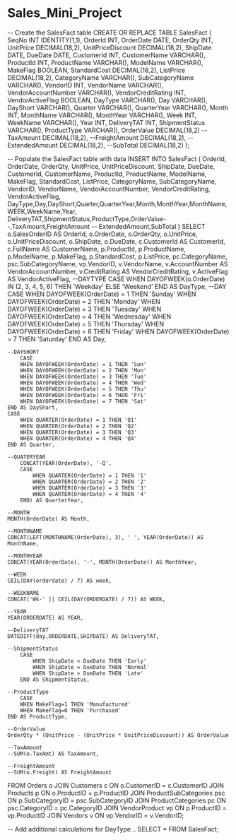 # Sales_Mini_Project
-- Create the SalesFact table
CREATE OR REPLACE TABLE SalesFact (
    SeqNo INT IDENTITY(1,1),
    OrderId INT,
    OrderDate DATE,
    OrderQty INT,
    UnitPrice DECIMAL(18,2),
    UnitPriceDiscount DECIMAL(18,2),
    ShipDate DATE,
    DueDate DATE,
    CustomerId INT,
    CustomerName VARCHAR(),
    ProductId INT,
    ProductName VARCHAR(),
    ModelName VARCHAR(),
    MakeFlag BOOLEAN,
    StandardCost DECIMAL(18,2),
    ListPrice DECIMAL(18,2),
    CategoryName VARCHAR(),
    SubCategoryName VARCHAR(),
    VendorID INT,
    VendorName VARCHAR(),
    VendorAccountNumber VARCHAR(),
    VendorCreditRating INT,
    VendorActiveFlag BOOLEAN,
    DayType VARCHAR(),
    Day VARCHAR(),
    DayShort VARCHAR(),
    Quarter VARCHAR(),
    QuarterYear VARCHAR(),
    Month INT,
    MonthName VARCHAR(),
    MonthYear VARCHAR(),
    Week INT,
    WeekName VARCHAR(),
    Year INT,
    DeliveryTAT INT,
    ShipmentStatus VARCHAR(),
    ProductType VARCHAR(),
    OrderValue DECIMAL(18,2)
    --TaxAmount DECIMAL(18,2),
    --FreightAmount DECIMAL(18,2),
    --ExtendedAmount DECIMAL(18,2),
    --SubTotal DECIMAL(18,2)
);

-- Populate the SalesFact table with data
INSERT INTO SalesFact (
    OrderId, OrderDate, OrderQty, UnitPrice, UnitPriceDiscount,
    ShipDate, DueDate, CustomerId, CustomerName,
    ProductId, ProductName, ModelName, MakeFlag, StandardCost, ListPrice,
    CategoryName, SubCategoryName, VendorID, VendorName,
    VendorAccountNumber, VendorCreditRating, VendorActiveFlag,
    DayType,Day,DayShort,Quarter,QuarterYear,Month,MonthYear,MonthName,WEEK,WeekName,Year,
    DeliveryTAT,ShipmentStatus,ProductType,OrderValue--,TaxAmount,FreightAmount
    -- ExtendedAmount,SubTotal
)
SELECT
    o.SalesOrderID AS OrderId,
    o.OrderDate,
    o.OrderQty,
    o.UnitPrice,
    o.UnitPriceDiscount,
    o.ShipDate,
    o.DueDate,
    c.CustomerId AS CustomerId,
    c.FullName AS CustomerName,
    p.ProductId,
    p.ProductName,
    p.ModelName,
    p.MakeFlag,
    p.StandardCost,
    p.ListPrice,
    pc.CategoryName,
    psc.SubCategoryName,
    vp.VendorID,
    v.VendorName,
    v.AccountNumber AS VendorAccountNumber,
    v.CreditRating AS VendorCreditRating,
    v.ActiveFlag AS VendorActiveFlag,
    --DAYTYPE
    CASE WHEN DAYOFWEEK(o.OrderDate) IN (2, 3, 4, 5, 6) THEN 'Weekday' ELSE 'Weekend' END AS DayType,
    --DAY
    CASE 
        WHEN DAYOFWEEK(OrderDate) = 1 THEN 'Sunday'
        WHEN DAYOFWEEK(OrderDate) = 2 THEN 'Monday'
        WHEN DAYOFWEEK(OrderDate) = 3 THEN 'Tuesday'
        WHEN DAYOFWEEK(OrderDate) = 4 THEN 'Wednesday'
        WHEN DAYOFWEEK(OrderDate) = 5 THEN 'Thursday'
        WHEN DAYOFWEEK(OrderDate) = 6 THEN 'Friday'
        WHEN DAYOFWEEK(OrderDate) = 7 THEN 'Saturday'
    END AS Day,
    
    --DAYSHORT
        CASE 
        WHEN DAYOFWEEK(OrderDate) = 1 THEN 'Sun'
        WHEN DAYOFWEEK(OrderDate) = 2 THEN 'Mon'
        WHEN DAYOFWEEK(OrderDate) = 3 THEN 'Tue'
        WHEN DAYOFWEEK(OrderDate) = 4 THEN 'Wed'
        WHEN DAYOFWEEK(OrderDate) = 5 THEN 'Thu'
        WHEN DAYOFWEEK(OrderDate) = 6 THEN 'Fri'
        WHEN DAYOFWEEK(OrderDate) = 7 THEN 'Sat'
    END AS DayShort,
    CASE 
        WHEN QUARTER(OrderDate) = 1 THEN 'Q1'
        WHEN QUARTER(OrderDate) = 2 THEN 'Q2'
        WHEN QUARTER(OrderDate) = 3 THEN 'Q3'
        WHEN QUARTER(OrderDate) = 4 THEN 'Q4'
    END AS Quarter,
    
    --QUATERYEAR
        CONCAT(YEAR(OrderDate), '-Q',
        CASE 
            WHEN QUARTER(OrderDate) = 1 THEN '1'
            WHEN QUARTER(OrderDate) = 2 THEN '2'
            WHEN QUARTER(OrderDate) = 3 THEN '3'
            WHEN QUARTER(OrderDate) = 4 THEN '4'
        END) AS QuarterYear,
        
    --MONTH
    MONTH(OrderDate) AS Month,
    
    --MONTHNAME
    CONCAT(LEFT(MONTHNAME(OrderDate), 3), ' ', YEAR(OrderDate)) AS MonthName,
    
    --MONTHYEAR
    CONCAT(YEAR(OrderDate), '-', MONTH(OrderDate)) AS MonthYear,
    
    --WEEK
    CEIL(DAY(orderdate) / 7) AS week,
    
    --WEEKNAME
    CONCAT('Wk-' || CEIL(DAY(ORDERDATE) / 7)) AS WEEK,

    --YEAR
    YEAR(ORDERDATE) AS YEAR,
    
    --DeliveryTAT
    DATEDIFF(day,ORDERDATE,SHIPDATE) AS DeliveryTAT,
    
    --ShipmentStatus
        CASE
            WHEN ShipDate < DueDate THEN 'Early'
            WHEN ShipDate = DueDate THEN 'Normal'
            WHEN ShipDate > DueDate THEN 'Late'
        END AS ShipmentStatus,
        
    --ProductType
        CASE
        WHEN MakeFlag=1 THEN 'Manufactured'
        WHEN MakeFlag=0 THEN 'Purchased'
    END AS ProductType,
    
    --OrderValue
    OrderQty * (UnitPrice - (UnitPrice * UnitPriceDiscount)) AS OrderValue
    
    --TaxAmount
    --SUM(o.TaxAmt) AS TaxAmount,
    
    --FreightAmount
    --SUM(o.Freight) AS FreightAmount
    

FROM
    Orders o
    JOIN Customers c ON o.CustomerID = c.CustomerID
    JOIN Products p ON o.ProductID = p.ProductID
    JOIN ProductSubCategories psc ON p.SubCategoryID = psc.SubCategoryID
    JOIN ProductCategories pc ON psc.CategoryID = pc.CategoryID
    JOIN VendorProduct vp ON p.ProductID = vp.ProductID
    JOIN Vendors v ON vp.VendorID = v.VendorID;
    
-- Add additional calculations for DayType... 
SELECT * FROM SalesFact;

